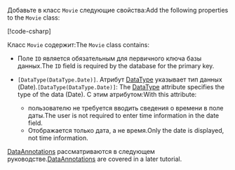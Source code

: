<!-- THIS INCLUDE USED BY MVC AND RP -->
<span data-ttu-id="cc5d3-101">Добавьте в класс `Movie` следующие свойства:</span><span class="sxs-lookup"><span data-stu-id="cc5d3-101">Add the following properties to the `Movie` class:</span></span>

[!code-csharp[](~/tutorials/razor-pages/razor-pages-start/sample/RazorPagesMovie22/Models/Movie.cs?name=snippet1)]

<span data-ttu-id="cc5d3-102">Класс `Movie` содержит:</span><span class="sxs-lookup"><span data-stu-id="cc5d3-102">The `Movie` class contains:</span></span>

* <span data-ttu-id="cc5d3-103">Поле `ID` является обязательным для первичного ключа базы данных.</span><span class="sxs-lookup"><span data-stu-id="cc5d3-103">The `ID` field is required by the database for the primary key.</span></span>
* <span data-ttu-id="cc5d3-104">`[DataType(DataType.Date)]`.  Атрибут [DataType](/dotnet/api/microsoft.aspnetcore.mvc.dataannotations.internal.datatypeattributeadapter) указывает тип данных (Date).</span><span class="sxs-lookup"><span data-stu-id="cc5d3-104">`[DataType(DataType.Date)]`:  The [DataType](/dotnet/api/microsoft.aspnetcore.mvc.dataannotations.internal.datatypeattributeadapter) attribute specifies the type of the data (Date).</span></span> <span data-ttu-id="cc5d3-105">С этим атрибутом:</span><span class="sxs-lookup"><span data-stu-id="cc5d3-105">With this attribute:</span></span>

  * <span data-ttu-id="cc5d3-106">пользователю не требуется вводить сведения о времени в поле даты.</span><span class="sxs-lookup"><span data-stu-id="cc5d3-106">The user is not required to enter time information in the date field.</span></span>
  * <span data-ttu-id="cc5d3-107">Отображается только дата, а не время.</span><span class="sxs-lookup"><span data-stu-id="cc5d3-107">Only the date is displayed, not time information.</span></span>

<span data-ttu-id="cc5d3-108">[DataAnnotations](/dotnet/api/system.componentmodel.dataannotations) рассматриваются в следующем руководстве.</span><span class="sxs-lookup"><span data-stu-id="cc5d3-108">[DataAnnotations](/dotnet/api/system.componentmodel.dataannotations) are covered in a later tutorial.</span></span>
